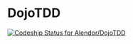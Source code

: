 # DojoTDD

[ ![Codeship Status for Alendor/DojoTDD](https://app.codeship.com/projects/b71e2560-3831-0136-bcbf-7ee5f82d6a2c/status?branch=master)](https://app.codeship.com/projects/289794)
